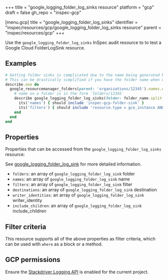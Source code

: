 +++
title = "google_logging_folder_log_sinks resource"
platform = "gcp"
draft = false
gh_repo = "inspec-gcp"

[menu.gcp]
title = "google_logging_folder_log_sinks"
identifier = "inspec/resources/gcp/google_logging_folder_log_sinks resource"
parent = "inspec/resources/gcp"
+++

Use the `google_logging_folder_log_sinks` InSpec audit resource to to test a Google Cloud FolderLogSink resource.

## Examples

```ruby
# Getting folder sinks is complicated due to the name being generated by the server.
# This can be drastically simplified if you have the folder name when writing the test
describe.one do
  google_resourcemanager_folders(parent: 'organizations/12345').names.each do |folder_name|
    # name on a folder is in the form `folders/12345`
    describe google_logging_folder_log_sinks(folder: folder_name.split('/')[1]) do
      its('names') { should include 'inspec-gcp-folder-sink' }
      its('filters') { should include 'resource.type = gce_instance AND severity >= ERROR' }
    end
  end
end
```

## Properties

Properties that can be accessed from the `google_logging_folder_log_sinks` resource:

See [google_logging_folder_log_sink](google_logging_folder_log_sink) for more detailed information.

  * `folders`: an array of `google_logging_folder_log_sink` folder
  * `names`: an array of `google_logging_folder_log_sink` name
  * `filters`: an array of `google_logging_folder_log_sink` filter
  * `destinations`: an array of `google_logging_folder_log_sink` destination
  * `writer_identities`: an array of `google_logging_folder_log_sink` writer_identity
  * `include_children`: an array of `google_logging_folder_log_sink` include_children

## Filter criteria

This resource supports all of the above properties as filter criteria, which can be used
with `where` as a block or a method.

## GCP permissions

Ensure the [Stackdriver Logging API](https://console.cloud.google.com/apis/library/logging.googleapis.com/) is enabled for the current project.
